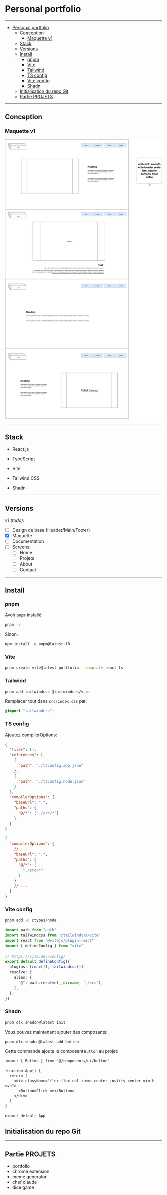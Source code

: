 # Personal portfolio

---

- [Personal portfolio](#personal-portfolio)
  - [Conception](#conception)
    - [Maquette v1](#maquette-v1)
  - [Stack](#stack)
  - [Versions](#versions)
  - [Install](#install)
    - [pnpm](#pnpm)
    - [Vite](#vite)
    - [Tailwind](#tailwind)
    - [TS config](#ts-config)
    - [Vite config](#vite-config)
    - [Shadn](#shadn)
  - [Initialisation du repo Git](#initialisation-du-repo-git)
  - [Partie PROJETS](#partie-projets)

---

## Conception

### Maquette v1

![Maquette](../../img/portfolio_maquette-v1.drawio.png)

---

## Stack

- React.js
- TypeScript

- Vite

- Tailwind CSS
- Shadn

---

## Versions

*v1 (todo):*

- [ ] Design de base (Header/Main/Footer)
- [x] Maquette
- [ ] Documentation
- [ ] Screens:
  - [ ] Home
  - [ ] Projets
  - [ ] About
  - [ ] Contact

---

## Install

### pnpm

Avoir `pnpm` installé:

```bash
pnpm -v
```

Sinon:

```bash
npm install -g pnpm@latest-10
```

### Vite

```bash
pnpm create vite@latest portfolio --template react-ts
```

### Tailwind

```bash
pnpm add tailwindcss @tailwindcss/vite
```

Remplacer tout dans `src/index.css` par:

```css title="src/index.css"
@import "tailwindcss";
```

### TS config

Ajoutez compilerOptions:

```json title="tsconfig.json
{
  "files": [],
  "references": [
    {
      "path": "./tsconfig.app.json"
    },
    {
      "path": "./tsconfig.node.json"
    }
  ],
  "compilerOptions": {
    "baseUrl": ".",
    "paths": {
      "@/*": ["./src/*"]
    }
  }
}
```

```json title="tsconfig.app.json
{
  "compilerOptions": {
    // ...
    "baseUrl": ".",
    "paths": {
      "@/*": [
        "./src/*"
      ]
    }
    // ...
  }
}
```

### Vite config

```bash
pnpm add -D @types/node
```

```ts title="vite.config.ts"
import path from "path"
import tailwindcss from "@tailwindcss/vite"
import react from "@vitejs/plugin-react"
import { defineConfig } from "vite"

// https://vite.dev/config/
export default defineConfig({
  plugins: [react(), tailwindcss()],
  resolve: {
    alias: {
      "@": path.resolve(__dirname, "./src"),
    },
  },
})
```

### Shadn

```bash
pnpm dlx shadcn@latest init
```

Vous pouvez maintenant ajouter des composants:

```bash
pnpm dlx shadcn@latest add button
```

Cette commande ajoute le composant `Button` au projet:

```tsx title="src/App.tsx"
import { Button } from "@/components/ui/button"

function App() {
  return (
    <div className="flex flex-col items-center justify-center min-h-svh">
      <Button>Click me</Button>
    </div>
  )
}

export default App
```

## Initialisation du repo Git

---

## Partie PROJETS

- portfolio
- chrome extension
- meme generator
- chef claude
- dice game
